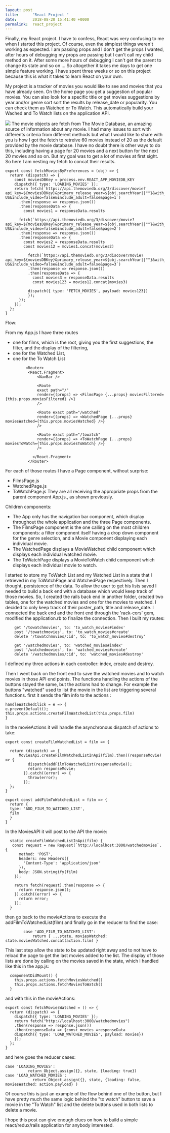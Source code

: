 ```yaml
---
layout: post
title:      "React Project "
date:       2018-08-20 15:41:40 +0000
permalink:  react_project
---
```



Finally, my React project. I have to confess, React was very confusing to me when I started this project. Of course, even the simplest things weren't working as expected. I am passing props and I don't get the props I wanted, after hours of debugging my props are passing but I can't call my child method on it. After some more hours of debugging I can't get the parent to change its state and so on ... So altogether it takes me days to get one simple feature working. I have spent three weeks or so on this project because this is what it takes to learn React on your own. 

My project is a tracker of movies you would like to see and movies that you have already seen. On the home page you get a suggestion of popular movies. You can also look for a specific title or get movies suggestions  by year and/or genre sort sort the results by release_date or popularity. You can check them as Watched or To Watch. This automatically build your Wached  and To Watch lists on the application API.

![](https://i.imgur.com/IqEktLv.png)
The movie objects are fetch from The Movie Database, an amazing source of information about any movie. 
I had many issues to sort with differents criteria from different methods but what I would like to share with you is how I got the fetch to retreive 60 movies instead of 20 as the default provided by the movie database. I have no doubt there is other ways to do this, including having a page for 20 movies and a next button for the next 20 movies and so on. But my goal was to get a lot of movies at first sight. So here I am nesting my fetch to concat their results. 
```
export const fetchMoviesByPreferences = (obj) => {
  return (dispatch) => { 
    const moviesDBKey = process.env.REACT_APP_MOVIEDB_KEY
    dispatch({ type: 'LOADING_MOVIES' });
    return fetch(`https://api.themoviedb.org/3/discover/movie?api_key=${moviesDBKey}&primary_release_year=${obj.searchYear||""}&with_genres=${obj.genreId||""}&sort_by=${obj.sorting}&language=en-US&include_video=false&include_adult=false&page=1`)
      .then(response => response.json())
      .then(responseData => {
        const movies1 = responseData.results

      fetch(`https://api.themoviedb.org/3/discover/movie?api_key=${moviesDBKey}&primary_release_year=${obj.searchYear||""}&with_genres=${obj.genreId||""}&sort_by=${obj.sorting}&language=en-US&include_video=false&include_adult=false&page=2`)
      .then(response => response.json())
      .then(responseData => {
        const movies2 = responseData.results
        const movies12 = movies1.concat(movies2)

          fetch(`https://api.themoviedb.org/3/discover/movie?api_key=${moviesDBKey}&primary_release_year=${obj.searchYear||""}&with_genres=${obj.genreId||""}&sort_by=${obj.sorting}&language=en-US&include_video=false&include_adult=false&page=3`)
          .then(response => response.json())
          .then(responseData => {
            const movies3 = responseData.results
            const movies123 = movies12.concat(movies3)

          dispatch({ type: 'FETCH_MOVIES', payload: movies123})
          });
      });
    });
  };         
}
```

Flow: 

From my App.js I have three routes
- one for films, which is the root, giving you the first suggestions, the filter, and the display of the filtering,
- one for the Watched List,
- one for the To Watch List

```
         <Router>
          <React.Fragment>
              <NavBar />

              <Route 
              exact path="/" 
              render={(props) => <FilmsPage {...props} moviesFiltered={this.props.moviesFiltered} />}
              />

              <Route exact path="/watched" 
              render={(props) => <WatchedPage {...props} moviesWatched={this.props.moviesWatched} />}
              />

              <Route exact path="/towatch" 
              render={(props) => <ToWatchPage {...props} moviesToWatch={this.props.moviesToWatch} />}
              />

            </React.Fragment>
          </Router>
```

For each of those routes I have a Page component, without surprise:
- FilmsPage.js
- WatchedPage.js
- ToWatchPage.js
They are all receiving the appropriate props from the parent component App.js., as shown previously.

Children components:

- The App only has the navigation bar component, which display throughout the whole application and the three Page components.
- The FilmsPage component is the one calling on the most children components: a filter component itself having a drop down component for the genre selection, and a Movie component displaying each individual movie. 
- The WatchedPage displays a MovieWatched child component which displays each individual watched movie. 
- The ToWatchPage displays a MovieToWatch child component which displays each individual movie to watch. 

I started to store my ToWatch List and my Watched List in a state that I retrieved in my ToWatchPage and WatchedPage respectively.
Then I thought, persistence of the data. To allow the user to get his lists saved I needed to build a back end with a database which would keep track of those movies. So, I created the rails back end in another folder, created two tables, one for the watched movies and one for the movies to watched. I decided to only keep track of their poster_path, title and release_date. I connected the back end and the front end through the 'rack-cors' gem, modified the application.rb to finalize the connection. 
Then I built my routes: 
```
    get '/towatchmovies', to: 'to_watch_movies#index'
    post '/towatchmovies', to: 'to_watch_movies#create'
    delete '/towatchmovies/:id', to: 'to_watch_movies#destroy'

    get '/watchedmovies', to: 'watched_movies#index'
    post '/watchedmovies', to: 'watched_movies#create'
    delete '/watchedmovies/:id', to: 'watched_movies#destroy'
```
I defined my three actions in each controller: index, create and destroy. 

Then I went back on the front end to save the watched movies and to watch movies in those API end points. 
The functions handling the actions of the buttons stayed the same, but the actions had to change. 
For example the buttons "watched" used to list the movie in the list are triggering several functions. 
first it sends the film info to the actions  : 

```
handleWatchedClick = e => {
e.preventDefault();
this.props.actions.createFilmWatchedList(this.props.film)
}
```
In the movieActions it will handle the asynchronous dispatch of actions to take: 
```
export const createFilmWatchedList = film => {
 
  return (dispatch) => {
      MoviesApi.createFilmWatchedListInApi(film).then((responseMovie) => {
          dispatch(addFilmToWatchedList(responseMovie));
          return responseMovie;
        }).catch((error) => {
          throw(error);
        });
  };
}

export const addFilmToWatchedList = film => {
  return {
  type: 'ADD_FILM_TO_WATCHED_LIST',
  film
  }
}
```
In the MoviesAPI it will post to the API the movie:
```
  static createFilmWatchedListInApi(film) {
   const request = new Request(`http://localhost:3000/watchedmovies`, {
      method: 'POST',
      headers: new Headers({
        'Content-Type': 'application/json'
      }),
      body: JSON.stringify(film)
    });

    return fetch(request).then(response => {
      return response.json();
    }).catch((error) => {
      return error;
    });
  }
```
then go back to the movieActions to execute the addFilmToWatchedList(film) and finally go in the reducer to find the case:
```
	    case 'ADD_FILM_TO_WATCHED_LIST':
	    	return { ...state, moviesWatched: state.moviesWatched.concat(action.film) }
```
This last step allow the state to be updated right away and to not have to reload the page to get the last movies added to the list. The display of those lists are done by calling on the movies saved in the state, which I handled like this in the app.js: 
```
  componentDidMount() {
    this.props.actions.fetchMoviesWatched()
    this.props.actions.fetchMoviesToWatch()
  }
```
and with this in the movieActions:
```
export const fetchMoviesWatched = () => {
  return (dispatch) => { 
    dispatch({ type: 'LOADING_MOVIES' });
    return fetch("http://localhost:3000/watchedmovies")
    .then(response => response.json())
    .then(responseData => {const movies =responseData
    dispatch({ type: 'LOAD_WATCHED_MOVIES', payload: movies})
    });
  };
}
```
and here goes the reducer cases:
```
case 'LOADING_MOVIES':
	      return Object.assign({}, state, {loading: true})
case 'LOAD_WATCHED_MOVIES':
	    	return Object.assign({}, state, {loading: false, moviesWatched: action.payload} )
```

Of course this is just an example of the flow behind one of the button, but I have pretty much the same logic behind the "to watch" button to save a movie in the "To Watch" list and the delete buttons used in both lists to delete a movie. 

I hope this post can give enough clues on how to build a simple react/redux/rails application for anybody interested.
